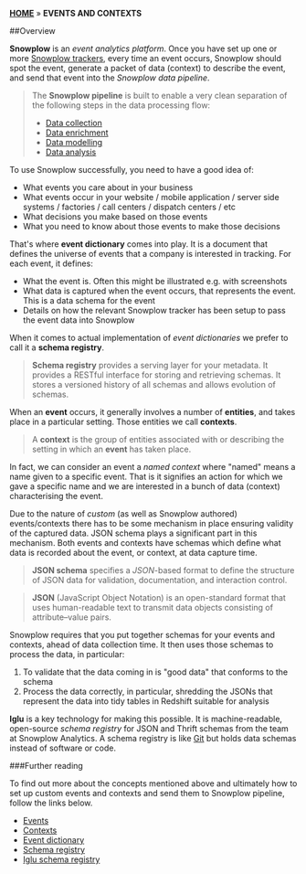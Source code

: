 [**HOME**](Home) » **EVENTS AND CONTEXTS**

##Overview

**Snowplow** is an *event analytics platform*. Once you have set up one or more [Snowplow trackers](Setting-up-a-tracker), every time an event occurs, Snowplow should spot the event, generate a packet of data (context) to describe the event, and send that event into the *Snowplow data pipeline*.

> The **Snowplow pipeline** is built to enable a very clean separation of the following steps in the data processing flow:
> 
> - [Data collection](setting-up-a-collector)
> - [Data enrichment](setting-up-enrich)
> - [Data modelling](getting-started-with-data-modeling)
> - [Data analysis](getting-started-analyzing-snowplow-data)

To use Snowplow successfully, you need to have a good idea of:

- What events you care about in your business
- What events occur in your website / mobile application / server side systems / factories / call centers / dispatch centers / etc
- What decisions you make based on those events
- What you need to know about those events to make those decisions

That's where **event dictionary** comes into play. It is a document that defines the universe of events that a company is interested in tracking. For each event, it defines:

- What the event is. Often this might be illustrated e.g. with screenshots
- What data is captured when the event occurs, that represents the event. This is a data schema for the event
- Details on how the relevant Snowplow tracker has been setup to pass the event data into Snowplow

When it comes to actual implementation of *event dictionaries* we prefer to call it a **schema registry**.

> **Schema registry** provides a serving layer for your metadata. It provides a RESTful interface for storing and retrieving schemas. It stores a versioned history of all schemas and allows evolution of schemas.

When an **event** occurs, it generally involves a number of **entities**, and takes place in a particular setting. Those entities we call **contexts**.

> A **context** is the group of entities associated with or describing the setting in which an **event** has taken place. 

In fact, we can consider an event a *named context* where "named" means a name given to a specific event. That is it signifies an action for which we gave a specific name and we are interested in a bunch of data (context) characterising the event.

Due to the nature of *custom* (as well as Snowplow authored) events/contexts there has to be some mechanism in place ensuring validity of the captured data. JSON schema plays a significant part in this mechanism. Both events and contexts have schemas which define what data is recorded about the event, or context, at data capture time.

> **JSON schema** specifies a *JSON*-based format to define the structure of JSON data for validation, documentation, and interaction control. 

<p></p>

> **JSON** (JavaScript Object Notation) is an open-standard format that uses human-readable text to transmit data objects consisting of attribute–value pairs.

Snowplow requires that you put together schemas for your events and contexts, ahead of data collection time. It then uses those schemas to process the data, in particular:

1. To validate that the data coming in is "good data" that conforms to the schema
2. Process the data correctly, in particular, shredding the JSONs that represent the data into tidy tables in Redshift suitable for analysis

**Iglu** is a key technology for making this possible. It is machine-readable, open-source *schema registry* for JSON and Thrift schemas from the team at Snowplow Analytics. A schema registry is like [Git](https://en.wikipedia.org/wiki/Git_(software)) but holds data schemas instead of software or code.

###Further reading

To find out more about the concepts mentioned above and ultimately how to set up custom events and contexts and send them to Snowplow pipeline, follow the links below.

- [Events](Events-overview)
- [Contexts](Contexts-overview)
- [Event dictionary](Event-dictionary)
- [Schema registry](Schema-registry)
- [Iglu schema registry](Iglu-registry)